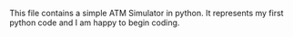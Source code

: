 This file contains a simple ATM Simulator in python. 
It represents my first python code and I am happy to begin coding.
